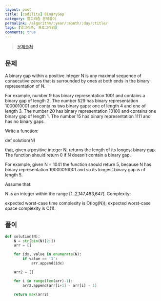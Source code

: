 ```yaml
---
layout: post
title: [codility] BinaryGap
category: 알고리즘 문제풀이
permalink: /algorithm/:year/:month/:day/:title/
tags: [알고리즘, 프로그래밍]
comments: true
---
```

> [문제출처](https://codility.com/c/run/trainingWVCNV4-EYE#)

## 문제

A binary gap within a positive integer N is any maximal sequence of consecutive zeros that is surrounded by ones at both ends in the binary representation of N.

For example, number 9 has binary representation 1001 and contains a binary gap of length 2. The number 529 has binary representation 1000010001 and contains two binary gaps: one of length 4 and one of length 3. The number 20 has binary representation 10100 and contains one binary gap of length 1. The number 15 has binary representation 1111 and has no binary gaps.

Write a function:

def solution(N)

that, given a positive integer N, returns the length of its longest binary gap. The function should return 0 if N doesn't contain a binary gap.

For example, given N = 1041 the function should return 5, because N has binary representation 10000010001 and so its longest binary gap is of length 5.

Assume that:

N is an integer within the range [1..2,147,483,647].
Complexity:

expected worst-case time complexity is O(log(N));
expected worst-case space complexity is O(1).


## 풀이

```python
def solution(N):
    N = str(bin(N)[2:])
    arr = []

    for idx, value in enumerate(N):        
        if value == '1':
            arr.append(idx)

    arr2 = []     

    for i in range(len(arr)-1):
        arr2.append(arr[i+1] - arr[i] - 1)

    return max(arr2)

```
